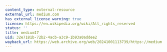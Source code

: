 ```yaml
---
content_type: external-resource
external_url: medium.com
has_external_license_warning: true
license: https://en.wikipedia.org/wiki/All_rights_reserved
status: ''
title: medium17
uid: 32e7181b-72b2-4acb-a3c9-1b93a0addee2
wayback_url: https://web.archive.org/web/20241001113739/https://medium.com/
---
```

